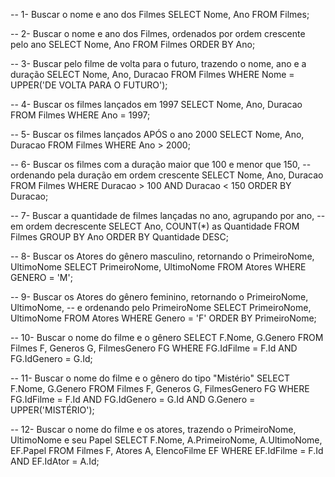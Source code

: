-- 1- Buscar o nome e ano dos Filmes
SELECT Nome, Ano
FROM Filmes;

-- 2- Buscar o nome e ano dos Filmes, ordenados por ordem crescente pelo ano
SELECT Nome, Ano
FROM Filmes
ORDER BY Ano;

-- 3- Buscar pelo filme de volta para o futuro, trazendo o nome, ano e a duração
SELECT Nome, Ano, Duracao
FROM Filmes
WHERE Nome = UPPER('DE VOLTA PARA O FUTURO');

-- 4- Buscar os filmes lançados em 1997
SELECT Nome, Ano, Duracao
FROM Filmes
WHERE Ano = 1997;

-- 5- Buscar os filmes lançados APÓS o ano 2000
SELECT Nome, Ano, Duracao
FROM Filmes
WHERE Ano > 2000;

-- 6- Buscar os filmes com a duração maior que 100 e menor que 150,
-- ordenando pela duração em ordem crescente
SELECT Nome, Ano, Duracao
FROM Filmes
WHERE Duracao > 100 AND Duracao < 150
ORDER BY Duracao;

-- 7- Buscar a quantidade de filmes lançadas no ano, agrupando por ano,
-- em ordem decrescente
SELECT Ano, COUNT(*) as Quantidade
FROM Filmes
GROUP BY Ano
ORDER BY Quantidade DESC;

-- 8- Buscar os Atores do gênero masculino, retornando o PrimeiroNome, UltimoNome
SELECT PrimeiroNome, UltimoNome
FROM Atores
WHERE GENERO = 'M';

-- 9- Buscar os Atores do gênero feminino, retornando o PrimeiroNome, UltimoNome,
-- e ordenando pelo PrimeiroNome
SELECT PrimeiroNome, UltimoNome
FROM Atores
WHERE Genero = 'F'
ORDER BY PrimeiroNome;

-- 10- Buscar o nome do filme e o gênero
SELECT F.Nome, G.Genero 
FROM Filmes F, Generos G, FilmesGenero FG
WHERE FG.IdFilme = F.Id
AND  FG.IdGenero = G.Id;

-- 11- Buscar o nome do filme e o gênero do tipo "Mistério"
SELECT F.Nome, G.Genero 
FROM Filmes F, Generos G, FilmesGenero FG
WHERE FG.IdFilme = F.Id
AND  FG.IdGenero = G.Id
AND G.Genero = UPPER('MISTÉRIO');

-- 12- Buscar o nome do filme e os atores, trazendo o PrimeiroNome, UltimoNome e seu Papel
SELECT F.Nome, A.PrimeiroNome, A.UltimoNome, EF.Papel 
FROM Filmes F, Atores A, ElencoFilme EF
WHERE EF.IdFilme = F.Id
AND EF.IdAtor = A.Id;
